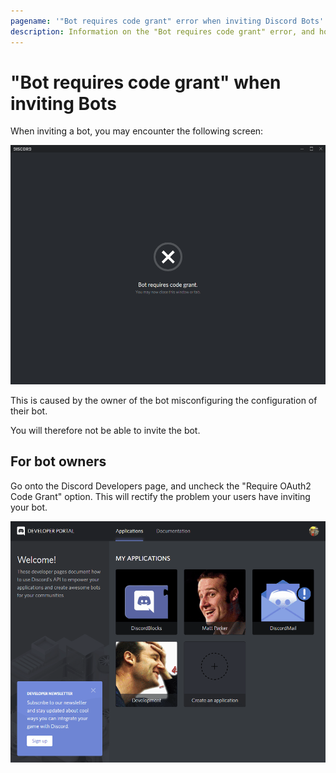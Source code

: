 ```yaml
---
pagename: '"Bot requires code grant" error when inviting Discord Bots'
description: Information on the "Bot requires code grant" error, and how bot owners can fix the error for their clients
---
```


# "Bot requires code grant" when inviting Bots
When inviting a bot, you may encounter the following screen:

![An image of the "Bot requires code grant" screen](/assets/images/invite/code_grant.png)

This is caused by the owner of the bot misconfiguring the configuration of their bot.

You will therefore not be able to invite the bot.

## For bot owners
Go onto the Discord Developers page, and uncheck the "Require OAuth2 Code Grant" option.
This will rectify the problem your users have inviting your bot.

![An animated video of the option being de-selected, and then saved](/assets/images/invite/unclick_code_grant.gif)
